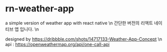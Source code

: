 # rn-weather-app
a simple version of weather app with react native \n
간단한 버전의 리액트 네이티브 앱 입니다. \n

designed by  https://dribbble.com/shots/14717133-Weather-App-Concept \n
api : https://openweathermap.org/api/one-call-api 

